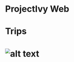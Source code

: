 # ProjectIvy Web

# Trips
# ![alt text](https://image.ibb.co/gzGODG/screencapture_localhost_3000_trips_1509574075968.png)
